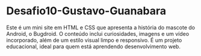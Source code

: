 # Desafio10-Gustavo-Guanabara
Este é um mini site em HTML e CSS que apresenta a história do mascote do Android, o Bugdroid. O conteúdo inclui curiosidades, imagens e um vídeo incorporado, além de um estilo visual limpo e responsivo. É um projeto educacional, ideal para quem está aprendendo desenvolvimento web.
